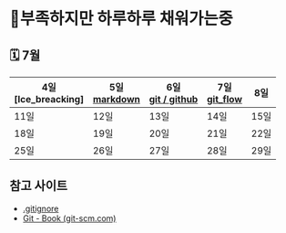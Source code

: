 # 🔋부족하지만 하루하루 채워가는중

## 🗓 7월

| 4일<br>[Ice_breacking] | 5일<br>[markdown](./0705/) | 6일<br>[git / github](./0706/) | 7일<br>[git_flow](./0707/) | 8일<br>   |
| ---------------------- | ----------------------------------- | ----------------------------------------- | --------------------------------------- | --------- |
| 11일<br/>              | 12일<br/>                           | 13일<br/>                                 | 14일<br/>                               | 15일<br/> |
| 18일<br/>              | 19일<br/>                           | 20일<br/>                                 | 21일<br/>                               | 22일<br/> |
| 25일<br/>              | 26일<br/>                           | 27일<br/>                                 | 28일<br/>                               | 29일<br/> |



## 참고 사이트

- [.gitignore](https://gitignore.io)
- [Git - Book (git-scm.com)](https://git-scm.com/book/ko/v2)

